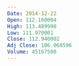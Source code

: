 ```yaml
---
Date: 2014-12-22
Open: 112.160004
High: 113.489998
Low: 111.970001
Close: 112.940002
Adj Close: 106.068596
Volume: 45167500
---
```

